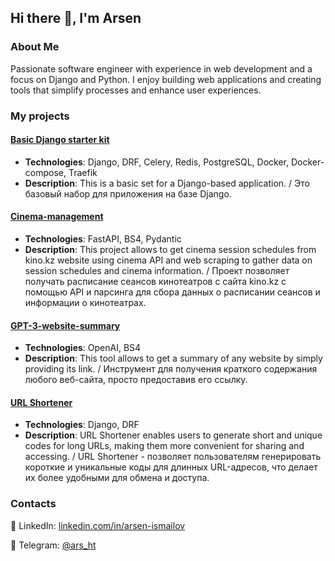 ## Hi there 👋, I'm Arsen
### About Me
Passionate software engineer with experience in web development and a focus on Django and Python.
I enjoy building web applications and creating tools that simplify processes and enhance user experiences.

### My projects
#### [Basic Django starter kit](https://github.com/ismailov0/base-django-celery-traefik)
- **Technologies**: Django, DRF, Celery, Redis, PostgreSQL, Docker, Docker-compose, Traefik
- **Description**: This is a basic set for a Django-based application. / Это базовый набор для приложения на базе Django.

#### [Cinema-management](https://github.com/ismailov0/cinema-management)
- **Technologies**: FastAPI, BS4, Pydantic
- **Description**: This project allows to get cinema session schedules from kino.kz website using cinema API and web scraping to gather data on session schedules and cinema information. / Проект позволяет получать расписание сеансов кинотеатров с сайта kino.kz с помощью API и парсинга для сбора данных о расписании сеансов и информации о кинотеатрах.

#### [GPT-3-website-summary](https://github.com/ismailov0/gpt-3-website-summary)
- **Technologies**: OpenAI, BS4
- **Description**:  This tool allows to get a summary of any website by simply providing its link. / Инструмент для получения краткого содержания любого веб-сайта, просто предоставив его ссылку.

#### [URL Shortener](https://github.com/ismailov0/url-shortener.git)
- **Technologies**: Django, DRF
- **Description**: URL Shortener enables users to generate short and unique codes for long URLs, making them more convenient for sharing and accessing. / URL Shortener  - позволяет пользователям генерировать короткие и уникальные коды для длинных URL-адресов, что делает их более удобными для обмена и доступа. 

### Contacts
📎 LinkedIn: [linkedin.com/in/arsen-ismailov](https://www.linkedin.com/in/arsen-ismailov/)

💬 Telegram: [@ars_ht](https://t.me/ars_ht)
